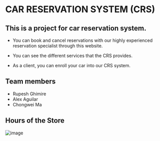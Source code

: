 # CAR RESERVATION SYSTEM (CRS)

## This is a project for car reservation system.

- You can book and cancel reservations with our highly experienced reservation specialist through this website.

- You can see the different services that the CRS provides.
- As a client, you can enroll your car into our CRS system.

## Team members

- Rupesh Ghimire
- Alex Aguilar
- Chongwei Ma

## Hours of the Store


![image](./image/threading.jpg)